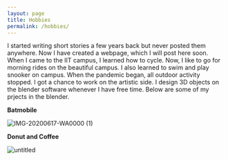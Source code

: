 ```yaml
---
layout: page
title: Hobbies
permalink: /hobbies/
---
```

I started writing short stories a few years back but never posted them anywhere. Now I have created a webpage, which I will post here soon. When I came to the IIT campus, I learned how to cycle. Now, I like to go for morning rides on the beautiful campus. I also learned to swim and play snooker on campus. When the pandemic began, all outdoor activity stopped. I got a chance to work on the artistic side. I design 3D objects on the blender software whenever I have free time. Below are some of my prjects in the blender.


**Batmobile**

![IMG-20200617-WA0000 (1)](https://user-images.githubusercontent.com/89580800/179060996-8a4c0d46-9f22-468a-a5a4-05364fcfaf30.jpg)

**Donut and Coffee**


![untitled](https://user-images.githubusercontent.com/89580800/180281825-8b89c364-10c2-4057-9aa7-2a0d9cabb4ef.png)
